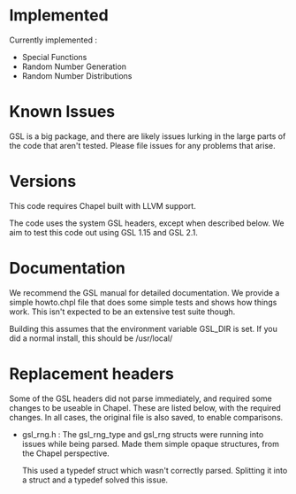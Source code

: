 Implemented
===========

Currently implemented :
* Special Functions
* Random Number Generation
* Random Number Distributions

Known Issues
============

GSL is a big package, and there are likely issues lurking 
in the large parts of the code that aren't tested. Please 
file issues for any problems that arise.

Versions
========

This code requires Chapel built with LLVM support. 

The code uses the system GSL headers, except when described
below. We aim to test this code out using GSL 1.15 and GSL 2.1. 

Documentation
=============

We recommend the GSL manual for detailed documentation. We provide
a simple howto.chpl file that does some simple tests and shows how 
things work. This isn't expected to be an extensive test suite though.

Building this assumes that the environment variable GSL_DIR is set. 
If you did a normal install, this should be /usr/local/


Replacement headers
===================

Some of the GSL headers did not parse immediately, and 
required some changes to be useable in Chapel. These are
listed below, with the required changes. In all cases, the 
original file is also saved, to enable comparisons.

* gsl_rng.h : 
  The gsl_rng_type and gsl_rng structs were running into issues
  while being parsed. Made them simple opaque structures, from the 
  Chapel perspective. 

  This used a typedef struct which wasn't correctly
  parsed. Splitting it into a struct and a typedef solved this issue.

